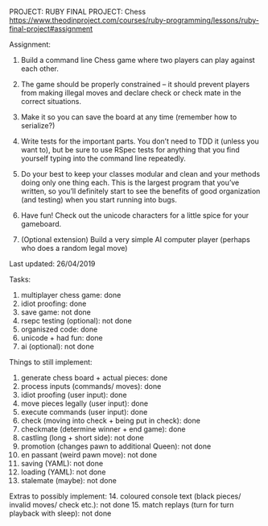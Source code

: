 PROJECT: RUBY FINAL PROJECT: Chess
https://www.theodinproject.com/courses/ruby-programming/lessons/ruby-final-project#assignment

Assignment:

1. Build a command line Chess game where two players can play against each other.

2. The game should be properly constrained – it should prevent players from making illegal moves and declare check or check mate in the correct situations.

3. Make it so you can save the board at any time (remember how to serialize?)

4. Write tests for the important parts. You don’t need to TDD it (unless you want to), but be sure to use RSpec tests for anything that you find yourself typing into the command line repeatedly.

5. Do your best to keep your classes modular and clean and your methods doing only one thing each. This is the largest program that you’ve written, so you’ll definitely start to see the benefits of good organization (and testing) when you start running into bugs.

6. Have fun! Check out the unicode characters for a little spice for your gameboard.

7. (Optional extension) Build a very simple AI computer player (perhaps who does a random legal move)


Last updated: 26/04/2019

Tasks:
1. multiplayer chess game: done
2. idiot proofing: done
3. save game: not done
4. rsepc testing (optional): not done
5. organiszed code: done
6. unicode + had fun: done
7. ai (optional): not done

Things to still implement:

1. generate chess board + actual pieces: done
2. process inputs (commands/ moves): done
3. idiot proofing (user input): done
4. move pieces legally (user input): done
5. execute commands (user input): done
6. check (moving into check + being put in check): done
7. checkmate (determine winner + end game): done
8. castling (long + short side): not done
9. promotion (changes pawn to additional Queen): not done
10. en passant (weird pawn move): not done
11. saving (YAML): not done
12. loading  (YAML): not done
13. stalemate (maybe): not done

Extras to possibly implement:
14. coloured console text (black pieces/ invalid moves/ check etc.): not done
15. match replays (turn for turn playback with sleep): not done
